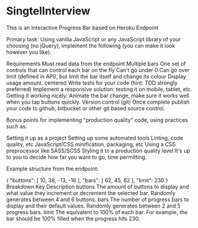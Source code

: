 # SingtelInterview
This is an Interactive Progress Bar based on Heroku Endpoint
 
Primary task: Using vanilla JavaScript or any JavaScript library of your choosing (no jQuery), implement the following (you can make it look however you like):

Requirements
Must read data from the endpoint
Multiple bars
One set of controls that can control each bar on the fly
Can't go under 0
Can go over limit (defined in API), but limit the bar itself and change its colour
Display usage amount, centered
Write tests for your code (hint: TDD strongly preferred)
Implement a responsive solution: testing it on mobile, tablet, etc. Getting it working nicely.
Animate the bar change, make sure it works well when you tap buttons quickly.
Version control (git)
Once complete publish your code to github, bitbucket or other git based source control.

Bonus points for implementing "production quality" code, using practices such as:

Setting it up as a project
Setting up some automated tools
Linting, code quality, etc
JavaScript/CSS minification, packaging, etc
Using a CSS preprocessor like SASS/SCSS
Styling it to a production quality level
It's up to you to decide how far you want to go, time permitting.

Example structure from the endpoint:

{
    "buttons": [
        10,
        38,
        -13,
        -18
    ],
    "bars": [
        62,
        45,
        62
    ],
    "limit": 230
}
Breakdown
Key	Description
buttons	The amount of buttons to display and what value they increment or decrement the selected bar. Randomly generates between 4 and 6 buttons.
bars	The number of progress bars to display and their default values. Randomly generates between 2 and 5 progress bars.
limit	The equivalent to 100% of each bar. For example, the bar should be 100% filled when the progress hits 230.